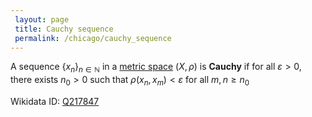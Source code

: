 ```yaml
---
 layout: page
 title: Cauchy sequence
 permalink: /chicago/cauchy_sequence
---
```


A sequence $\{x_n\}_{n\in\mathbb N}$ in a [metric space](https://mathgloss.github.io/MathGloss/metric_space) $(X,\rho)$ is **Cauchy** if for all $\varepsilon > 0$, there exists $n_0 > 0$ such that $\rho(x_n, x_m) < \varepsilon$ for all $m,n \geq n_0$

Wikidata ID: [Q217847](https://www.wikidata.org/wiki/Q217847)